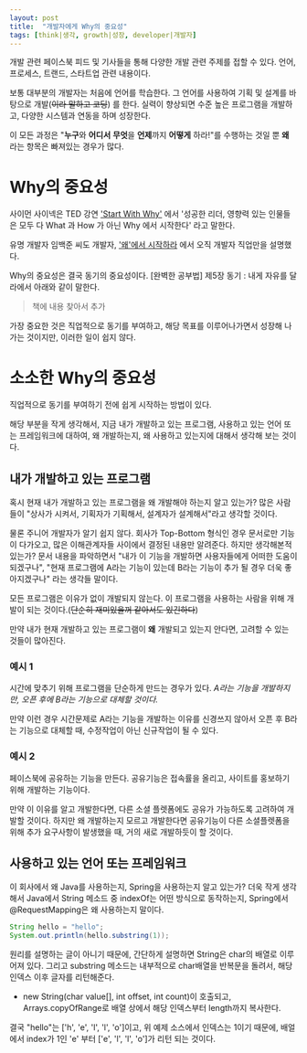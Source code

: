 ```yaml
---
layout: post
title:  "개발자에게 Why의 중요성"
tags: [think|생각, growth|성장, developer|개발자]
---
```


개발 관련 페이스북 피드 및 기사들을 통해 다양한 개발 관련 주제를 접할 수 있다. 언어, 프로세스, 트랜드, 스타트업 관련 내용이다.

보통 대부분의 개발자는 처음에 언어를 학습한다. 그 언어를 사용하여 기획 및 설계를 바탕으로 개발(~~이라 말하고 코딩~~) 를 한다. 실력이 향상되면 수준 높은 프로그램을 개발하고, 다양한 시스템과 연동을 하며 성장한다.

이 모든 과정은 "**누구**와 **어디서** **무엇**을 **언제**까지 **어떻게** 하라!"를 수행하는 것일 뿐 **왜** 라는 항목은 빠져있는 경우가 많다.

# Why의 중요성

사이먼 사이넥은 TED 강연 ['Start With Why'](https://www.youtube.com/watch?v=XfsKZ3jm8b8) 에서 '성공한 리더, 영향력 있는 인물들은 모두 다 What 과 How 가 아닌 Why 에서 시작한다' 라고 말한다.

유명 개발자 임백준 씨도 개발자, ['왜'에서 시작하라](http://www.zdnet.co.kr/column/column_view.asp?artice_id=20150309203520) 에서 오직 개발자 직업만을 설명했다.

Why의 중요성은 결국 동기의 중요성이다. \[완벽한 공부법\] 제5장 동기 : 내게 자유를 달라에서 아래와 같이 말한다.

> 책에 내용 찾아서 추가

가장 중요한 것은 직업적으로 동기를 부여하고, 해당 목표를 이루어나가면서 성장해 나가는 것이지만, 이러한 일이 쉽지 않다.

# 소소한 Why의 중요성

직업적으로 동기를 부여하기 전에 쉽게 시작하는 방법이 있다.

해당 부분을 작게 생각해서, 지금 내가 개발하고 있는 프로그램, 사용하고 있는 언어 또는 프레임워크에 대하여, 왜 개발하는지, 왜 사용하고 있는지에 대해서 생각해 보는 것이다.

## 내가 개발하고 있는 프로그램

혹시 현재 내가 개발하고 있는 프로그램을 왜 개발해야 하는지 알고 있는가? 많은 사람들이 "상사가 시켜서, 기획자가 기획해서, 설계자가 설계해서"라고 생각할 것이다.

물론 주니어 개발자가 알기 쉽지 않다. 회사가 Top-Bottom 형식인 경우 문서로만 기능이 다가오고, 많은 이해관계자들 사이에서 결정된 내용만 알려준다. 하지만 생각해본적 있는가? 문서 내용을 파악하면서 "내가 이 기능을 개발하면 사용자들에게 어떠한 도움이 되겠구나", "현재 프로그램에 A라는 기능이 있는데 B라는 기능이 추가 될 경우 더욱 좋아지겠구나" 라는 생각들 말이다.

모든 프로그램은 이유가 없이 개발되지 않는다. 이 프로그램을 사용하는 사람을 위해 개발이 되는 것이다.(~~단순히 재미있을꺼 같아서도 있긴하다~~)

만약 내가 현재 개발하고 있는 프로그램이 **왜** 개발되고 있는지 안다면, 고려할 수 있는 것들이 많아진다.

### 예시 1

시간에 맞추기 위해 프로그램을 단순하게 만드는 경우가 있다. *A라는 기능을 개발하지만, 오픈 후에 B라는 기능으로 대체할 것이다.*

만약 이런 경우 시간문제로 A라는 기능을 개발하는 이유를 신경쓰지 않아서 오픈 후 B라는 기능으로 대체할 때, 수정작업이 아닌 신규작업이 될 수 있다.

### 예시 2

페이스북에 공유하는 기능을 만든다. 공유기능은 접속률을 올리고, 사이트를 홍보하기 위해 개발하는 기능이다.

만약 이 이유를 알고 개발한다면, 다른 소셜 플렛폼에도 공유가 가능하도록 고려하여 개발할 것이다. 하지만 왜 개발하는지 모르고 개발한다면 공유기능이 다른 소셜플렛폼을 위해 추가 요구사항이 발생했을 때, 거의 새로 개발하듯이 할 것이다.

## 사용하고 있는 언어 또는 프레임워크

이 회사에서 왜 Java를 사용하는지, Spring을 사용하는지 알고 있는가? 더욱 작게 생각해서 Java에서 String 메소드 중 indexOf는 어떤 방식으로 동작하는지, Spring에서 @RequestMapping은 왜 사용하는지 말이다.

``` java
String hello = "hello";
System.out.println(hello.substring(1));
```

원리를 설명하는 글이 아니기 때문에, 간단하게 설명하면 String은 char의 배열로 이루어져 있다. 그리고 substring 메소드는 내부적으로 char배열을 반복문을 돌려서, 해당 인덱스 이후 글자를 리턴해준다.

* new String(char value[], int offset, int count)이 호출되고, Arrays.copyOfRange로 배열 상에서 해당 인덱스부터 length까지 복사한다.

결국 "hello"는 \['h', 'e', 'l', 'l', 'o'\]이고, 위 예제 소스에서 인덱스는 1이기 때문에, 배얼에서 index가 1인 'e' 부터 \['e', 'l', 'l', 'o'\]가 리턴 되는 것이다.
